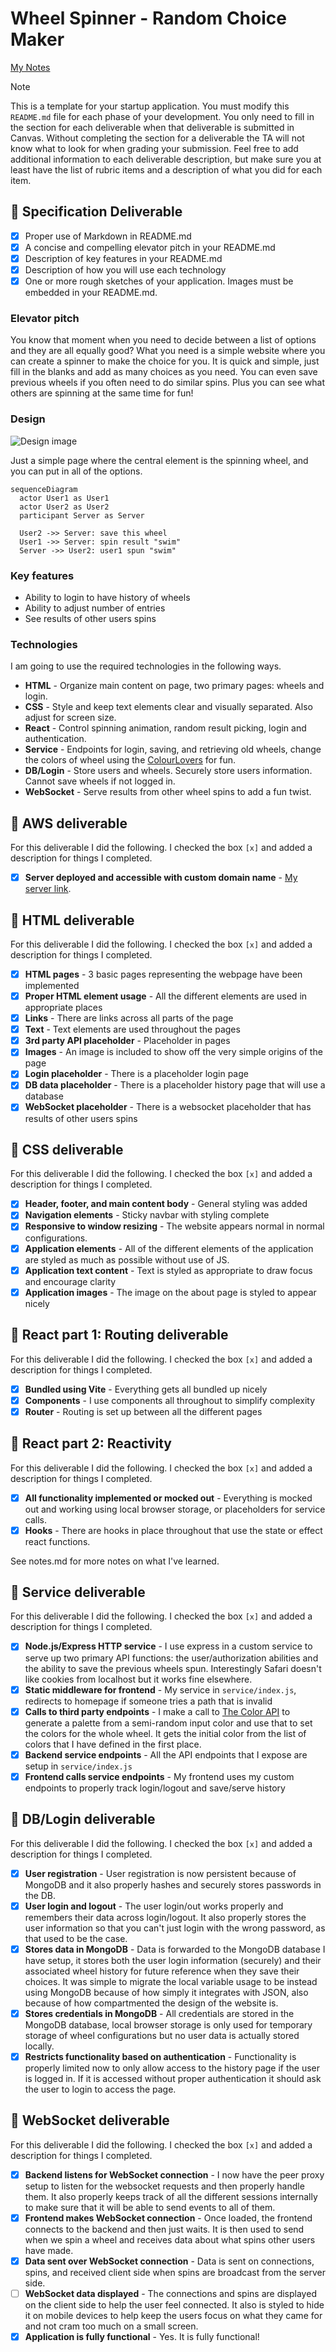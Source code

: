 # Wheel Spinner - Random Choice Maker

[My Notes](notes.md)


> [!NOTE]
>  This is a template for your startup application. You must modify this `README.md` file for each phase of your development. You only need to fill in the section for each deliverable when that deliverable is submitted in Canvas. Without completing the section for a deliverable the TA will not know what to look for when grading your submission. Feel free to add additional information to each deliverable description, but make sure you at least have the list of rubric items and a description of what you did for each item.

## 🚀 Specification Deliverable

- [x] Proper use of Markdown in README.md
- [x] A concise and compelling elevator pitch in your README.md
- [x] Description of key features in your README.md
- [x] Description of how you will use each technology
- [x] One or more rough sketches of your application. Images must be embedded in your README.md.

### Elevator pitch

You know that moment when you need to decide between a list of options and they are all equally good? What you need is a simple website where you can create a spinner to make the choice for you. It is quick and simple, just fill in the blanks and add as many choices as you need. You can even save previous wheels if you often need to do similar spins. Plus you can see what others are spinning at the same time for fun!

### Design

![Design image](public/DesignDrawing.jpg)

Just a simple page where the central element is the spinning wheel, and you can put in all of the options.

```mermaid
sequenceDiagram
  actor User1 as User1
  actor User2 as User2
  participant Server as Server

  User2 ->> Server: save this wheel
  User1 ->> Server: spin result "swim"
  Server ->> User2: user1 spun "swim"
```

### Key features

- Ability to login to have history of wheels
- Ability to adjust number of entries
- See results of other users spins

### Technologies

I am going to use the required technologies in the following ways.

- **HTML** - Organize main content on page, two primary pages: wheels and login.
- **CSS** - Style and keep text elements clear and visually separated. Also adjust for screen size.
- **React** - Control spinning animation, random result picking, login and authentication.
- **Service** - Endpoints for login, saving, and retrieving old wheels, change the colors of wheel using the [ColourLovers](https://www.colourlovers.com/api#palettes) for fun.
- **DB/Login** - Store users and wheels. Securely store users information. Cannot save wheels if not logged in.
- **WebSocket** - Serve results from other wheel spins to add a fun twist.

## 🚀 AWS deliverable

For this deliverable I did the following. I checked the box `[x]` and added a description for things I completed.

- [x] **Server deployed and accessible with custom domain name** - [My server link](https://ecdye.click).

## 🚀 HTML deliverable

For this deliverable I did the following. I checked the box `[x]` and added a description for things I completed.

- [x] **HTML pages** - 3 basic pages representing the webpage have been implemented
- [x] **Proper HTML element usage** - All the different elements are used in appropriate places
- [x] **Links** - There are links across all parts of the page
- [x] **Text** - Text elements are used throughout the pages
- [x] **3rd party API placeholder** - Placeholder in pages
- [x] **Images** - An image is included to show off the very simple origins of the page
- [x] **Login placeholder** - There is a placeholder login page
- [x] **DB data placeholder** - There is a placeholder history page that will use a database
- [x] **WebSocket placeholder** - There is a websocket placeholder that has results of other users spins

## 🚀 CSS deliverable

For this deliverable I did the following. I checked the box `[x]` and added a description for things I completed.

- [x] **Header, footer, and main content body** - General styling was added
- [x] **Navigation elements** - Sticky navbar with styling complete
- [x] **Responsive to window resizing** - The website appears normal in normal configurations.
- [x] **Application elements** - All of the different elements of the application are styled as much as possible without use of JS.
- [x] **Application text content** - Text is styled as appropriate to draw focus and encourage clarity
- [x] **Application images** - The image on the about page is styled to appear nicely

## 🚀 React part 1: Routing deliverable

For this deliverable I did the following. I checked the box `[x]` and added a description for things I completed.

- [x] **Bundled using Vite** - Everything gets all bundled up nicely
- [x] **Components** - I use components all throughout to simplify complexity
- [x] **Router** - Routing is set up between all the different pages

## 🚀 React part 2: Reactivity

For this deliverable I did the following. I checked the box `[x]` and added a description for things I completed.

- [x] **All functionality implemented or mocked out** - Everything is mocked out and working using local browser storage, or placeholders for service calls.
- [x] **Hooks** - There are hooks in place throughout that use the state or effect react functions.

See notes.md for more notes on what I've learned.

## 🚀 Service deliverable

For this deliverable I did the following. I checked the box `[x]` and added a description for things I completed.

- [x] **Node.js/Express HTTP service** - I use express in a custom service to serve up two primary API functions: the user/authorization abilities and the ability to save the previous wheels spun. Interestingly Safari doesn't like cookies from localhost but it works fine elsewhere.
- [x] **Static middleware for frontend** - My service in `service/index.js`, redirects to homepage if someone tries a path that is invalid
- [x] **Calls to third party endpoints** - I make a call to [The Color API](https://thecolorapi.com) to generate a palette from a semi-random input color and use that to set the colors for the whole wheel. It gets the initial color from the list of colors that I have defined in the first place.
- [x] **Backend service endpoints** - All the API endpoints that I expose are setup in `service/index.js`
- [x] **Frontend calls service endpoints** - My frontend uses my custom endpoints to properly track login/logout and save/serve history

## 🚀 DB/Login deliverable

For this deliverable I did the following. I checked the box `[x]` and added a description for things I completed.

- [x] **User registration** - User registration is now persistent because of MongoDB and it also properly hashes and securely stores passwords in the DB.
- [x] **User login and logout** - The user login/out works properly and remembers their data across login/logout. It also properly stores the user information so that you can't just login with the wrong password, as that used to be the case.
- [x] **Stores data in MongoDB** - Data is forwarded to the MongoDB database I have setup, it stores both the user login information (securely) and their associated wheel history for future reference when they save their choices. It was simple to migrate the local variable usage to be instead using MongoDB because of how simply it integrates with JSON, also because of how compartmented the design of the website is.
- [x] **Stores credentials in MongoDB** - All credentials are stored in the MongoDB database, local browser storage is only used for temporary storage of wheel configurations but no user data is actually stored locally.
- [x] **Restricts functionality based on authentication** - Functionality is properly limited now to only allow access to the history page if the user is logged in. If it is accessed without proper authentication it should ask the user to login to access the page.

## 🚀 WebSocket deliverable

For this deliverable I did the following. I checked the box `[x]` and added a description for things I completed.

- [x] **Backend listens for WebSocket connection** - I now have the peer proxy setup to listen for the websocket requests and then properly handle them. It also properly keeps track of all the different sessions internally to make sure that it will be able to send events to all of them.
- [x] **Frontend makes WebSocket connection** - Once loaded, the frontend connects to the backend and then just waits. It is then used to send when we spin a wheel and receives data about what spins other users have made.
- [x] **Data sent over WebSocket connection** - Data is sent on connections, spins, and received client side when spins are broadcast from the server side.
- [ ] **WebSocket data displayed** - The connections and spins are displayed on the client side to help the user feel connected. It also is styled to hide it on mobile devices to help keep the users focus on what they came for and not cram too much on a small screen.
- [x] **Application is fully functional** - Yes. It is fully functional!

